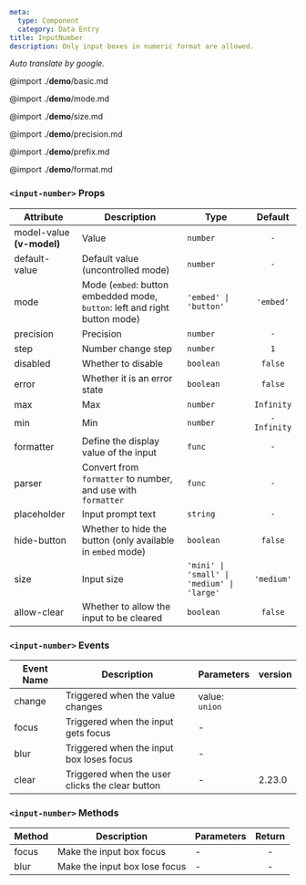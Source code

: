 ```yaml
meta:
  type: Component
  category: Data Entry
title: InputNumber
description: Only input boxes in numeric format are allowed.
```

*Auto translate by google.*

@import ./__demo__/basic.md

@import ./__demo__/mode.md

@import ./__demo__/size.md

@import ./__demo__/precision.md

@import ./__demo__/prefix.md

@import ./__demo__/format.md


### `<input-number>` Props

|Attribute|Description|Type|Default|
|---|---|---|:---:|
|model-value **(v-model)**|Value|`number`|`-`|
|default-value|Default value (uncontrolled mode)|`number`|`-`|
|mode|Mode (`embed`: button embedded mode, `button`: left and right button mode)|`'embed' \| 'button'`|`'embed'`|
|precision|Precision|`number`|`-`|
|step|Number change step|`number`|`1`|
|disabled|Whether to disable|`boolean`|`false`|
|error|Whether it is an error state|`boolean`|`false`|
|max|Max|`number`|`Infinity`|
|min|Min|`number`|`-Infinity`|
|formatter|Define the display value of the input|`func`|`-`|
|parser|Convert from `formatter` to number, and use with `formatter`|`func`|`-`|
|placeholder|Input prompt text|`string`|`-`|
|hide-button|Whether to hide the button (only available in `embed` mode)|`boolean`|`false`|
|size|Input size|`'mini' \| 'small' \| 'medium' \| 'large'`|`'medium'`|
|allow-clear|Whether to allow the input to be cleared|`boolean`|`false`|
### `<input-number>` Events

|Event Name|Description|Parameters|version|
|---|---|---|:---|
|change|Triggered when the value changes|value: `union`||
|focus|Triggered when the input gets focus|-||
|blur|Triggered when the input box loses focus|-||
|clear|Triggered when the user clicks the clear button|-|2.23.0|
### `<input-number>` Methods

|Method|Description|Parameters|Return|
|---|---|---|:---:|
|focus|Make the input box focus|-|-|
|blur|Make the input box lose focus|-|-|


